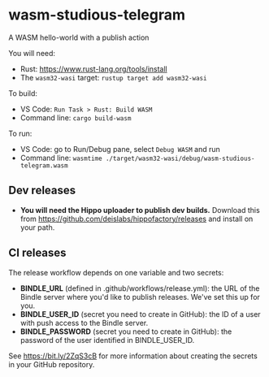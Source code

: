 # wasm-studious-telegram

A WASM hello-world with a publish action

You will need:
* Rust: https://www.rust-lang.org/tools/install
* The `wasm32-wasi` target: `rustup target add wasm32-wasi`

To build:
* VS Code: `Run Task > Rust: Build WASM`
* Command line: `cargo build-wasm`

To run:
* VS Code: go to Run/Debug pane, select `Debug WASM` and run
* Command line: `wasmtime ./target/wasm32-wasi/debug/wasm-studious-telegram.wasm`


## Dev releases

* **You will need the Hippo uploader to publish dev builds.** Download this from
  https://github.com/deislabs/hippofactory/releases and install on your path.

## CI releases

The release workflow depends on one variable and two secrets:

* **BINDLE_URL** (defined in .github/workflows/release.yml): the
  URL of the Bindle server where you'd like to
  publish releases. We've set this up for you.
* **BINDLE_USER_ID** (secret you need to create in GitHub): the ID
  of a user with push access to the Bindle server.
* **BINDLE_PASSWORD** (secret you need to create in GitHub): the
  password of the user identified in BINDLE_USER_ID.

See https://bit.ly/2ZqS3cB for more information about creating the
secrets in your GitHub repository.
